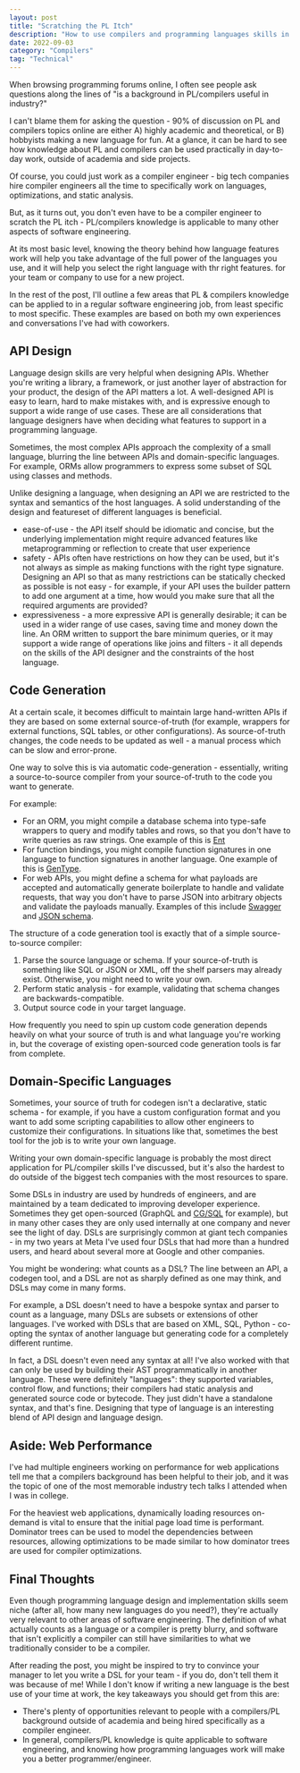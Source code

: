 ```yaml
---
layout: post
title: "Scratching the PL Itch"
description: "How to use compilers and programming languages skills in industry without being a compiler engineer"
date: 2022-09-03
category: "Compilers"
tag: "Technical"
---
```


When browsing programming forums online, I often see people ask questions along the lines of "is a background in PL/compilers useful in industry?"

<!-- more -->

I can't blame them for asking the question - 90% of discussion on PL and compilers topics online are either A) highly academic and theoretical, or B) hobbyists making a new language for fun. At a glance, it can be hard to see how knowledge about PL and compilers can be used practically in day-to-day work, outside of academia and side projects.

Of course, you could just work as a compiler engineer - big tech companies hire compiler engineers all the time to specifically work on languages, optimizations, and static analysis. 

But, as it turns out, you don't even have to be a compiler engineer to scratch the PL itch - PL/compilers knowledge is applicable to many other aspects of software engineering. 

At its most basic level, knowing the theory behind how language features work will help you take advantage of the full power of the languages you use, and it will help you select the right language with thr right features. for your team or company to use for a new project.

In the rest of the post, I'll outline a few areas that PL & compilers knowledge can be applied to in a regular software engineering job, from least specific to most specific. These examples are based on both my own experiences and conversations I've had with coworkers.

## API Design

Language design skills are very helpful when designing APIs. Whether you're writing a library, a framework, or just another layer of abstraction for your product, the design of the API matters a lot. A well-designed API is easy to learn, hard to make mistakes with, and is expressive enough to support a wide range of use cases. These are all considerations that language designers have when deciding what features to support in a programming language.

Sometimes, the most complex APIs approach the complexity of a small language, blurring the line between APIs and domain-specific languages. For example, ORMs allow programmers to express some subset of SQL using classes and methods. 

Unlike designing a language, when designing an API we are restricted to the syntax and semantics of the host languages. A solid understanding of the design and featureset of different languages is beneficial.
- ease-of-use - the API itself should be idiomatic and concise, but the underlying implementation might require advanced features like metaprogramming or reflection to create that user experience
- safety - APIs often have restrictions on how they can be used, but it's not always as simple as making functions with the right type signature. Designing an API so that as many restrictions can be statically checked as possible is not easy - for example, if your API uses the builder pattern to add one argument at a time, how would you make sure that all the required arguments are provided?
- expressiveness - a more expressive API is generally desirable; it can be used in a wider range of use cases, saving time and money down the line. An ORM written to support the bare minimum queries, or it may support a wide range of operations like joins and filters - it all depends on the skills of the API designer and the constraints of the host language.

## Code Generation

At a certain scale, it becomes difficult to maintain large hand-written APIs if they are based on some external source-of-truth (for example, wrappers for external functions, SQL tables, or other configurations). As source-of-truth changes, the code needs to be updated as well - a manual process which can be slow and error-prone. 

One way to solve this is via automatic code-generation - essentially, writing a source-to-source compiler from your source-of-truth to the code you want to generate.

For example:
- For an ORM, you might compile a database schema into type-safe wrappers to query and modify tables and rows, so that you don't have to write queries as raw strings. One example of this is [Ent](https://github.com/ent/ent)
- For function bindings, you might compile function signatures in one language to function signatures in another language. One example of this is [GenType](https://rescript-lang.org/docs/gentype/latest/introduction).
- For web APIs, you might define a schema for what payloads are accepted and automatically generate boilerplate to handle and validate requests, that way you don't have to parse JSON into arbitrary objects and validate the payloads manually. Examples of this include [Swagger](https://swagger.io/) and [JSON schema](https://json-schema.org/).

The structure of a code generation tool is exactly that of a simple source-to-source compiler:
1. Parse the source language or schema. If your source-of-truth is something like SQL or JSON or XML, off the shelf parsers may already exist. Otherwise, you might need to write your own.
2. Perform static analysis - for example, validating that schema changes are backwards-compatible.
3. Output source code in your target language.

How frequently you need to spin up custom code generation depends heavily on what your source of truth is and what language you're working in, but the coverage of existing open-sourced code generation tools is far from complete.

## Domain-Specific Languages

Sometimes, your source of truth for codegen isn't a declarative, static schema - for example, if you have a custom configuration format and you want to add some scripting capabilities to allow other engineers to customize their configurations. In situations like that, sometimes the best tool for the job is to write your own language.

Writing your own domain-specific language is probably the most direct application for PL/compiler skills I've discussed, but it's also the hardest to do outside of the biggest tech companies with the most resources to spare. 

Some DSLs in industry are used by hundreds of engineers, and are maintained by a team dedicated to improving developer experience. Sometimes they get open-sourced (GraphQL and [CG/SQL](https://cgsql.dev/) for example), but in many other cases they are only used internally at one company and never see the light of day. DSLs are surprisingly common at giant tech companies - in my two years at Meta I've used four DSLs that had more than a hundred users, and heard about several more at Google and other companies.

You might be wondering: what counts as a DSL? The line between an API, a codegen tool, and a DSL are not as sharply defined as one may think, and DSLs may come in many forms.

For example, a DSL doesn't need to have a bespoke syntax and parser to count as a language, many DSLs are subsets or extensions of other languages. I've worked with DSLs that are based on XML, SQL, Python - co-opting the syntax of another language but generating code for a completely different runtime.

In fact, a DSL doesn't even need any syntax at all! I've also worked with that can only be used by building their AST programmatically in another language. These were definitely "languages": they supported variables, control flow, and functions; their compilers had static analysis and generated source code or bytecode. They just didn't have a standalone syntax, and that's fine. Designing that type of language is an interesting blend of API design and language design.

## Aside: Web Performance

I've had multiple engineers working on performance for web applications tell me that a compilers background has been helpful to their job, and it was the topic of one of the most memorable industry tech talks I attended when I was in college. 

For the heaviest web applications, dynamically loading resources on-demand is vital to ensure that the initial page load time is performant. Dominator trees can be used to model the dependencies between resources, allowing optimizations to be made similar to how dominator trees are used for compiler optimizations.

## Final Thoughts

Even though programming language design and implementation skills seem niche (after all, how many new languages do you need?), they're actually very relevant to other areas of software engineering. The definition of what actually counts as a language or a compiler is pretty blurry, and software that isn't explicitly a compiler can still have similarities to what we traditionally consider to be a compiler.

After reading the post, you might be inspired to try to convince your manager to let you write a DSL for your team - if you do, don't tell them it was because of me! While I don't know if writing a new language is the best use of your time at work, the key takeaways you should get from this are:
- There's plenty of opportunities relevant to people with a compilers/PL background outside of academia and being hired specifically as a compiler engineer.
- In general, compilers/PL knowledge is quite applicable to software engineering, and knowing how programming languages work will make you a better programmer/engineer.